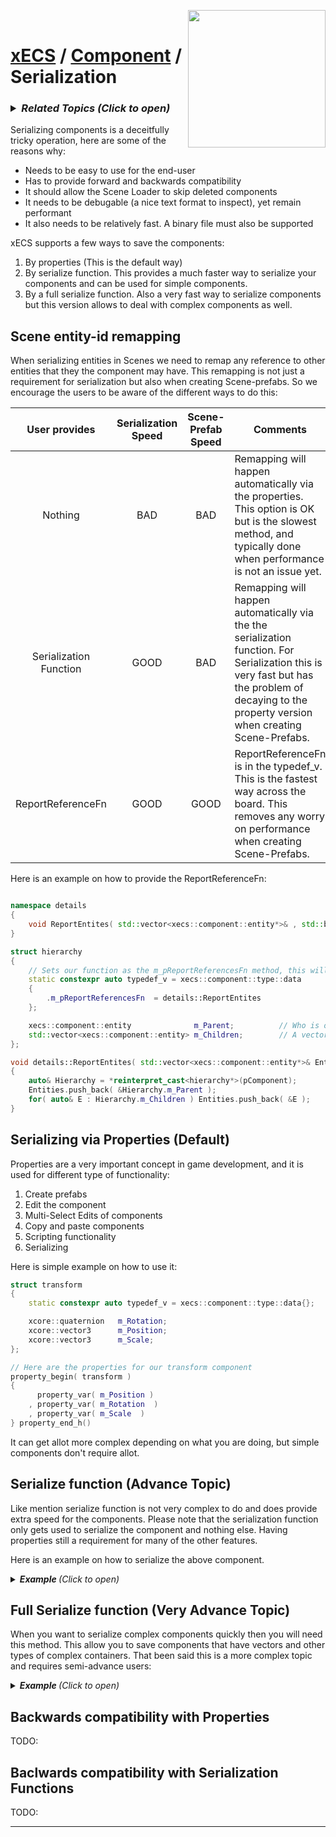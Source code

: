 <img src="https://i.imgur.com/TyjrCTS.jpg" align="right" width="220px" /><br>
# [xECS](xecs.md) / [Component](xecs_component.md) / Serialization

<h3><details><summary><i><b>Related Topics </b>(Click to open)</i></summary>

* [Component Serialization](xecs_component_typedef_serialization.md)
* [Scene entity references](ecs_scene_entity_references.md)
* [Scene Ranges](xecs_scene_ranges.md)
* [Scene file format, details about entities](xecs_scene_serialization_entity.md)
</details></h3>

Serializing components is a deceitfully tricky operation, here are some of the reasons why:

* Needs to be easy to use for the end-user
* Has to provide forward and backwards compatibility
* It should allow the Scene Loader to skip deleted components
* It needs to be debugable (a nice text format to inspect), yet remain performant 
* It also needs to be relatively fast. A binary file must also be supported

xECS supports a few ways to save the components:

1. By properties (This is the default way)
2. By serialize function. This provides a much faster way to serialize your components and can be used for simple components.
3. By a full serialize function. Also a very fast way to serialize components but this version allows to deal with complex components as well.


## Scene entity-id remapping 

When serializing entities in Scenes we need to remap any reference to other entities that they the component may have. This remapping is not just a requirement for serialization but also when creating Scene-prefabs. So we encourage the users to be aware of the different ways to do this:

| User provides | Serialization Speed | Scene-Prefab Speed | Comments |
|:-------------:|:-------------------:|:------------------:|----------|
|  Nothing      |        BAD          |        BAD         | Remapping will happen automatically via the properties. This option is OK but is the slowest method, and typically done when performance is not an issue yet.  |
|  Serialization Function | GOOD      |        BAD         | Remapping will happen automatically via the the serialization function. For Serialization this is very fast but has the problem of decaying to the property version when creating Scene-Prefabs.
| ReportReferenceFn |   GOOD   | GOOD | ReportReferenceFn is in the typedef_v. This is the fastest way across the board. This removes any worry on performance when creating Scene-Prefabs. |

Here is an example on how to provide the ReportReferenceFn:
~~~cpp

namespace details
{
    void ReportEntites( std::vector<xecs::component::entity*>& , std::byte* ) noexcept;
}

struct hierarchy
{
    // Sets our function as the m_pReportReferencesFn method, this will let the system knows to call us when remapping is necessary
    static constexpr auto typedef_v = xecs::component::type::data
    {
        .m_pReportReferencesFn  = details::ReportEntites
    };

    xecs::component::entity              m_Parent;          // Who is our parent entity?
    std::vector<xecs::component::entity> m_Children;        // A vector with all our children entities 
};

void details::ReportEntites( std::vector<xecs::component::entity*>& Entities, std::byte* pComponent ) noexcept
{
    auto& Hierarchy = *reinterpret_cast<hierarchy*>(pComponent);
    Entities.push_back( &Hierarchy.m_Parent );
    for( auto& E : Hierarchy.m_Children ) Entities.push_back( &E );
}
~~~

## Serializing via Properties (Default)

Properties are a very important concept in game development, and it is used for different type of functionality:

1. Create prefabs
2. Edit the component
3. Multi-Select Edits of components
4. Copy and paste components
5. Scripting functionality
6. Serializing 

Here is simple example on how to use it:
~~~cpp
struct transform
{
    static constexpr auto typedef_v = xecs::component::type::data{};

    xcore::quaternion   m_Rotation;
    xcore::vector3      m_Position;
    xcore::vector3      m_Scale;
};

// Here are the properties for our transform component
property_begin( transform )
{
      property_var( m_Position )
    , property_var( m_Rotation  )
    , property_var( m_Scale  )
} property_end_h()
~~~

It can get allot more complex depending on what you are doing, but simple components don't require allot.

## Serialize function (Advance Topic)

Like mention serialize function is not very complex to do and does provide extra speed for the components. Please note that the serialization function only gets used to serialize the component and nothing else. Having properties still a requirement for many of the other features.

Here is an example on how to serialize the above component.

<details><summary><i><b>Example </b>(Click to open)</i></summary>

~~~cpp
namespace details
{
    // Pre-defines the serialization function, this function needs to have this exact signature
    xcore::err Serialize( xcore::textfile::stream&, bool, std::byte* ) noexcept;
}

struct transform
{
    // Sets our function as the serialization method. By putting it here the system will know to use it and skip the properties.
    static constexpr auto typedef_v = xecs::component::type::data
    {
        .m_pSerilizeFn  = details::Serialize
    };

    xcore::quaternion   m_Rotation;
    xcore::vector3      m_Position;
    xcore::vector3      m_Scale;
};

// Serialize function
xcore::err details::Serialize           // Note that the function returns an error code
( xcore::textfile::stream&  TextFile    // xcore provides the serializer, so this is the instance to it
, bool                   // isRead      // Variable that tells you if we are reading or writing (This example does not use it)
, std::byte*                pComponent  // Generic Pointer to the component
) noexcept                              // Note that the function is marked as no throwing exceptions 
{
    auto&       Transform = *reinterpret_cast<transform*>(pComponent); // Converts the byte pointer to our component
    xcore::err  Error;                                                 // Variable to store the error if any

    // Each of the function will read/write the component data and if there is an error it will store it in the Error 
    // variable and immediately stop reading or writing
       (Error = TextFile.Field( "Position", Transform.m_Position.m_X, Transform.m_Position.m_Y. Transform.m_Position.m_Z ))
    || (Error = TextFile.Field( "Rotation", Transform.m_Rotation.m_X, Transform.m_Rotation.m_Y. Transform.m_Rotation.m_Z, Transform.m_Rotation.m_W ))
    || (Error = TextFile.Field( "Scale",    Transform.m_Scale.m_X,    Transform.m_Scale.m_Y.    Transform.m_Scale.m_Z ))

    // Returns the error if any
    return Error;
}
~~~
</details>

## Full Serialize function (Very Advance Topic)

When you want to serialize complex components quickly then you will need this method. This allow you to save components that have vectors and other types of complex containers. That been said this is a more complex topic and requires semi-advance users:

<details><summary><i><b>Example </b>(Click to open)</i></summary>

~~~cpp
namespace details
{
    // Pre-defines the serialization function, this function need sto have this exact signature
    xcore::err FullSerialize( xcore::textfile::stream&, bool, std::byte*, int& ) noexcept;
}

struct hierarchy
{
    // Sets our function as the serialization method. By putting it here the system will know to use it and skip the properties.
    static constexpr auto typedef_v = xecs::component::type::data
    {
        .m_pFullSerializeFn  = details::FullSerialize
    };

    xecs::component::entity              m_Parent;          // Who is our parent entity?
    std::vector<xecs::component::entity> m_Children;        // A vector with all our children entities 
};

// Serialize function
xcore::err details::FullSerialize       // Note that the function returns an error code
( xcore::textfile::stream&  TextFile    // [IN] xcore provides the serializer, so this is the instance to it
, bool                      isRead      // [IN] Variable that tells you if we are reading or writing (This example does not use it)
, std::byte*                pComponentArray // [IN/OUT] Pointer to the begging of the array of our components
, int&                      Count       // [IN/OUT] When writing it tells us how many entities we must write, when reading we must return how many we read
) noexcept                              // Note that the function is marked as no throwing exceptions 
{
    auto&       pHierarchyArray = *reinterpret_cast<hierarchy*>(pComponentArray); // Converts the byte pointer to our array of components
    xcore::err  Error;                                                            // Variable to store the error if any

    //
    // This first block of data we will serialize all the component information:
    // which for the moment is the parent and the number of children.
    // All the children will be serialize together as a separate table
    //
    int TotalChildren=0;    // We want to know the total number of children form all the components together
    if( TextFile.Record     // This record function will return true if it found an error
    ( Error                 // We pass the error variable to get the actual error this variable gets used in the callbacks too
    , "Hierarchy"           // Name of this record
    , [&]                   // This is our callback to deal with how many entries in our table
    ( std::size_t& Size     // [IN/OUT] [In] how many element we are reading, [Out] How many we are writing
    , xcore::err&           // [OUT] There won't be any errors to report
    ) noexcept    
    {
        // If we are reading then we will need to report to the caller of FullSerialize how many entries we got
        if( isRead ) Count = static_cast<int>(Size);
        else         Size  = Count;      // If we are writing then we need to tell the text file how many entries we will write
    }
    ,[&]                    // This callback deals with each entry (component)
    ( std::size_t I         // [In]  I is the current entry index
    , xcore::err& Err       // [Out] If we had an error we may need to report it
    ) noexcept 
    {
        // Get our entry I
        auto& Hierarchy = pHierarchyArray[I];    

        // We need to convert the count into a variable which we can read and write to it
        // If we are reading we don't know yet the value so just set zero
        int   nChildren = isRead ? 0 : static_cast<int>(Hierarchy.m_Children.count());

        // We serialize the Parent and The number of children
           (Err = TextFile.Field( "Parent",    Hierarchy.m_Parent.m_Value ))
        || (Err = TextFile.Field( "nChildren", nChildren ));

        // If we are reading then we must set our vector to be the size of whatever we just read
        if(isRead) Hierarchy.m_Children.resize(nChildren);

        // We need to know how many entries we will have in total when we write/read out children later
        TotalChildren += nChildren;

    }) ) return Error; // IF the Record has any error the if statement will be true and we must return the error

    //
    // We are going to serialize all the children together now. xcore::textile forces us to serialize
    // using tables this allow for high speed serialization.
    //
    int         CurrentChild      = 0;                  // This is the current children index that we are serializing for a given Hierarchy
    hierarchy*  pCurrentHierarchy = pHierarchyArray;    // This is our current Hierarchy    
    if( TotalChildren       // If we have any children to read/write then do this table other wise skip it
     && TextFile.Record     // If we are doing the record if it returns true then we have an error
    ( Error                         // The error variable    
    , "HierarchyChildren"           // The name of this table
    , [&]                                   // Our callback to deal with the size of this table
    ( std::size_t& Size         // [In/Out] [In] How many entries we are reading, [Out] How many entries we will write
    , xcore::err&               // [Out] The won't be any errors to report
    ) noexcept
    {

        // When reading The TotalChildren should be the same size as the amount of entries in this table
        if( isRead ) assert( TotalChildren == static_cast<int>(Size) ); 
        else         Size  = static_cast<std::size_t>(TotalChildren);     // For writing we set the size to be the count of all the children
    }
    ,[&]                        // Our callback to deal for each child
    ( std::size_t                   // [IN] This is the current index of the total number of children. We don't need this.
    , xcore::err& Err               // [OUT] For reporting the errors
    ) noexcept
    {
        // Check if Hierarchy has no children, if so loop and get the next Hierarchy OR
        // We may be finish writing all the children for a particular Hierarchy if that is the case get the next Hierarchy
        while( pCurrentHierarchy->m_Children.count() >= CurrentChild )
        {
            pCurrentHierarchy++;    // Move to the next Hierarchy
            CurrentChild = 0;       // Always reset the index of the child when we move to the next Hierarchy
        }

        // Read/Write the child info, and move on to the next Child
        Err = TextFile.Field( "Children", pCurrentHierarchy->m_Children[CurrentChild++].m_Value );
        
    }) ) return Error;
}
~~~
</details>


## Backwards compatibility with Properties

TODO:

## Baclwards compatibility with Serialization Functions

TODO:

---